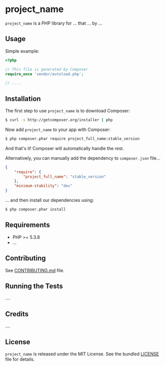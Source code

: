 project_name
=========

`project_name` is a PHP library for ... that ... by ...

## Usage

Simple example:

```php
<?php

// This file is generated by Composer
require_once 'vendor/autoload.php';

// ....
```

## Installation

The first step to use `project_name` is to download Composer:

```bash
$ curl -s http://getcomposer.org/installer | php
```

Now add `project_name` to your app with Composer:

```bash
$ php composer.phar require project_full_name:stable_version
```

And that's it! Composer will automatically handle the rest.

Alternatively, you can manually add the dependency to `composer.json` file...

```json
{
    "require": {
        "project_full_name": "stable_version"
    },
    "minimum-stability": "dev"
}
```

... and then install our dependencies using:
```bash
$ php composer.phar install
```
## Requirements

* PHP >= 5.3.8
* ...

## Contributing

See [CONTRIBUTING.md](CONTRIBUTING.md) file.

## Running the Tests

....

## Credits

....

## License

`project_name` is released under the MIT License.
See the bundled [LICENSE](LICENSE) file for details.
